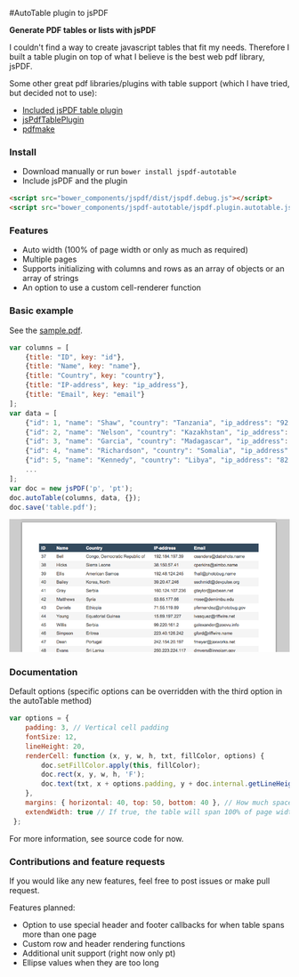#AutoTable plugin to jsPDF

**Generate PDF tables or lists with jsPDF**

I couldn't find a way to create javascript tables that fit my needs. Therefore I built a table plugin on top of what I believe is the best web pdf library, jsPDF. 

Some other great pdf libraries/plugins with table support (which I have tried, but decided not to use):

- [Included jsPDF table plugin](https://github.com/MrRio/jsPDF/blob/master/jspdf.plugin.cell.js)
- [jsPdfTablePlugin](https://github.com/Prashanth-Nelli/jsPdfTablePlugin)
- [pdfmake](https://github.com/bpampuch/pdfmake)

### Install
- Download manually or run `bower install jspdf-autotable`
- Include jsPDF and the plugin

```html
<script src="bower_components/jspdf/dist/jspdf.debug.js"></script>
<script src="bower_components/jspdf-autotable/jspdf.plugin.autotable.js"></script>
```

### Features

- Auto width (100% of page width or only as much as required)
- Multiple pages
- Supports initializing with columns and rows as an array of objects or an array of strings
- An option to use a custom cell-renderer function

### Basic example
See the [sample.pdf](https://raw.githubusercontent.com/someatoms/jspdf-autotable/master/sample.pdf).

```javascript
var columns = [
    {title: "ID", key: "id"}, 
    {title: "Name", key: "name"}, 
    {title: "Country", key: "country"}, 
    {title: "IP-address", key: "ip_address"}, 
    {title: "Email", key: "email"}
];
var data = [
    {"id": 1, "name": "Shaw", "country": "Tanzania", "ip_address": "92.44.246.31", "email": "abrown@avamba.info"},
    {"id": 2, "name": "Nelson", "country": "Kazakhstan", "ip_address": "112.238.42.121", "email": "jjordan@agivu.com"},
    {"id": 3, "name": "Garcia", "country": "Madagascar", "ip_address": "39.211.252.103", "email": "jdean@skinte.biz"},
    {"id": 4, "name": "Richardson", "country": "Somalia", "ip_address": "27.214.238.100", "email": "nblack@midel.gov"},
    {"id": 5, "name": "Kennedy", "country": "Libya", "ip_address": "82.148.96.120", "email": "charrison@tambee.name"}
    ...
];
var doc = new jsPDF('p', 'pt');
doc.autoTable(columns, data, {});
doc.save('table.pdf');
```

![sample javascript table pdf](sample.png)

### Documentation

Default options (specific options can be overridden with the third option in the autoTable method)

```javascript
var options = {
    padding: 3, // Vertical cell padding
    fontSize: 12,
    lineHeight: 20,
    renderCell: function (x, y, w, h, txt, fillColor, options) {
        doc.setFillColor.apply(this, fillColor);
        doc.rect(x, y, w, h, 'F');
        doc.text(txt, x + options.padding, y + doc.internal.getLineHeight());
    },
    margins: { horizontal: 40, top: 50, bottom: 40 }, // How much space around the table
    extendWidth: true // If true, the table will span 100% of page width minus horizontal margins.
 };
```
For more information, see source code for now.

### Contributions and feature requests
If you would like any new features, feel free to post issues or make pull request.

Features planned:

- Option to use special header and footer callbacks for when table spans more than one page
- Custom row and header rendering functions
- Additional unit support (right now only pt)
- Ellipse values when they are too long

